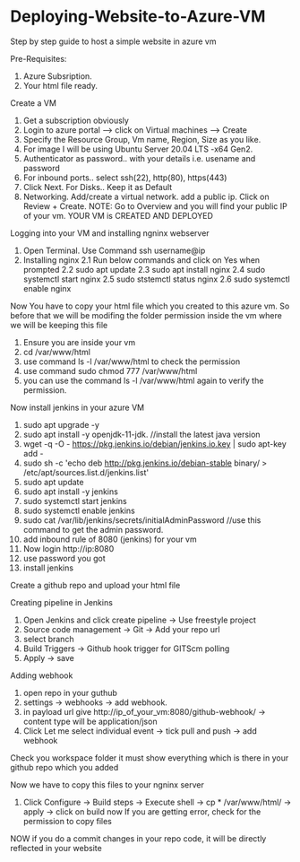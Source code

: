 # Deploying-Website-to-Azure-VM

Step by step guide to host a simple website in azure vm

Pre-Requisites:
1. Azure Subsription.
2. Your html file ready.

Create a VM
1. Get a subscription obviously
2. Login to azure portal --> click on Virtual machines --> Create
3. Specify the Resource Group, Vm name, Region, Size as you like. 
4. For image I will be using Ubuntu Server 20.04 LTS -x64 Gen2.
5. Authenticator as password.. with your details i.e. usename and password
6. For inbound ports.. select ssh(22), http(80), https(443)
7. Click Next. For Disks.. Keep it as Default
8. Networking. Add/create a virtual network. add a public ip. Click on Review + Create.
NOTE: Go to Overview and you will find your public IP of your vm.
YOUR VM is CREATED AND DEPLOYED

Logging into your VM and installing ngninx webserver
1. Open Terminal. Use Command ssh username@ip
2. Installing nginx
	2.1 Run below commands and click on Yes when prompted
	2.2 sudo apt update
	2.3 sudo apt install nginx
	2.4 sudo systemctl start nginx
	2.5 sudo ststemctl status nginx
   	2.6 sudo systemctl enable nginx

Now You have to copy your html file which you created to this azure vm.
So before that we will be modifing the folder permission inside the vm where we will be keeping this file
1. Ensure you are inside your vm
2. cd /var/www/html
3. use command ls -l /var/www/html to check the permission
4. use command sudo chmod 777 /var/www/html
5. you can use the command ls -l /var/www/html again to verify the permission.

Now install jenkins in your azure VM
1. sudo apt upgrade -y
2. sudo apt install -y openjdk-11-jdk.  //install the latest java version
3. wget -q -O - https://pkg.jenkins.io/debian/jenkins.io.key | sudo apt-key add -
4. sudo sh -c 'echo deb http://pkg.jenkins.io/debian-stable binary/ > /etc/apt/sources.list.d/jenkins.list'
5. sudo apt update
6. sudo apt install -y jenkins
7. sudo systemctl start jenkins
8. sudo systemctl enable jenkins
9. sudo cat /var/lib/jenkins/secrets/initialAdminPassword   //use this command to get the admin password.
10. add inbound rule of 8080 (jenkins) for your vm 
11. Now login http://ip:8080
12. use password you got
13. install jenkins


Create a github repo and upload your html file

Creating pipeline in Jenkins
1. Open Jenkins and click create pipeline -> Use freestyle project
2. Source code management -> Git -> Add your repo url
3. select branch
4. Build Triggers -> Github hook trigger for GITScm polling
5. Apply -> save

Adding webhook
1. open repo in your guthub
2. settings -> webhooks -> add webhook.
3. in payload url give http://ip_of_your_vm:8080/github-webhook/ -> content type will be application/json
4. Click Let me select individual event -> tick pull and push -> add webhook

Check you workspace folder it must show everything which is there in your github repo which you added

Now we have to copy this files to your ngninx server
1. Click Configure -> Build steps -> Execute shell -> cp * /var/www/html/ -> apply -> click on build now
If you are getting error, check for the permission to copy files

NOW if you do a commit changes in your repo code, it will be directly reflected in your website


